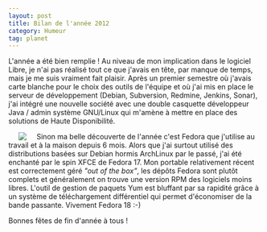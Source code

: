 ```yaml
---
layout: post
title: Bilan de l'année 2012
category: Humeur
tag: planet
---
```


L'année a été bien remplie ! Au niveau de mon implication dans le logiciel
Libre, je n'ai pas réalisé tout ce que j'avais en tête, par manque de temps,
mais je me suis vraiment fait plaisir.<!-- more --> Après un premier semestre où j'avais
carte blanche pour le choix des outils de l'équipe et où j'ai mis en place le
serveur de développement (Debian, Subversion, Redmine, Jenkins, Sonar), j'ai
intégré une nouvelle société avec une double casquette développeur Java /
admin système GNU/Linux qui m'amène à mettre en place des solutions de Haute
Disponibilité.

<img src="/images/07x/calendar.png" style="float:left; margin: 0px 20px;"
/> Sinon ma belle découverte de l'année c'est Fedora que j'utilise au travail et
à la maison depuis 6 mois. Alors que j'ai surtout utilisé des distributions
basées sur Debian hormis ArchLinux par le passé, j'ai été enchanté par le
spin XFCE de Fedora 17. Mon portable relativement récent est correctement
géré *"out of the box"*, les dépôts Fedora sont plutôt complets et
généralement on trouve une version RPM des logiciels moins libres. L'outil de
gestion de paquets Yum est bluffant par sa rapidité grâce à un système de
téléchargement différentiel qui permet d'économiser de la bande passante.
Vivement Fedora 18 :-)

Bonnes fêtes de fin d'année à tous !
